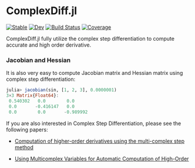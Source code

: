 # ComplexDiff.jl

[![Stable](https://img.shields.io/badge/docs-stable-blue.svg)](https://ErikQQY.github.io/ComplexDiff.jl/stable)
[![Dev](https://img.shields.io/badge/docs-dev-blue.svg)](https://ErikQQY.github.io/ComplexDiff.jl/dev)
[![Build Status](https://github.com/ErikQQY/ComplexDiff.jl/actions/workflows/CI.yml/badge.svg?branch=main)](https://github.com/ErikQQY/ComplexDiff.jl/actions/workflows/CI.yml?query=branch%3Amain)
[![Coverage](https://codecov.io/gh/ErikQQY/ComplexDiff.jl/branch/main/graph/badge.svg)](https://codecov.io/gh/ErikQQY/ComplexDiff.jl)

ComplexDiff.jl fully utilize the complex step differentiation to compute accurate and high order derivative.

### Jacobian and Hessian

It is also very easy to compute Jacobian matrix and Hessian matrix using complex step differentiation:

```julia
julia> jacobian(sin, [1, 2, 3], 0.0000001)
3×3 Matrix{Float64}:
 0.540302   0.0        0.0
 0.0       -0.416147   0.0
 0.0        0.0       -0.989992
```

If you are also interested in Complex Step Differentiation, please see the following papers:

* [Computation of higher-order derivatives using the multi-complex step method](https://folk.ntnu.no/preisig/HAP_Specials/AdvancedSimulation_files/2014/AdvSim-2014__Verheule_Adrian_Complex_differenetiation.pdf)

* [Using Multicomplex Variables for Automatic Computation of High-Order](https://www.researchgate.net/publication/240637774_Using_Multicomplex_Variables_for_Automatic_Computation_of_High-Order_Derivatives)